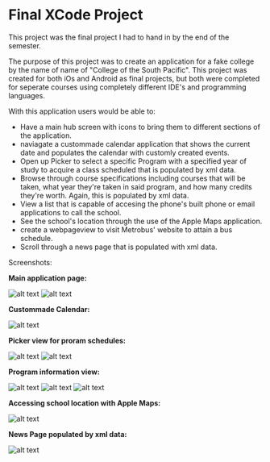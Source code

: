 # Final XCode Project

This project was the final project I had to hand in by the end of the semester.

The purpose of this project was to create an application for a fake college by
the name of name of "College of the South Pacific". This project was created for
both iOs and Android as final projects, but both were completed for seperate courses
using completely different IDE's and programming languages.

With this application users would be able to:
* Have a main hub screen with icons to bring them to different sections of the application.
* naviagate a custommade calendar application that shows the current date and populates the calendar with customly created events.
* Open up Picker to select a specific Program with a specified year of study to acquire a class scheduled that is populated by xml data.
* Browse through course specifications including courses that will be taken, what year they're taken in said program, and how many credits they're worth. 
Again, this is populated by xml data.
* View a list that is capable of accesing the phone's built phone or email applications to call the school.
* See the school's location through the use of the Apple Maps application.
* create a webpageview to visit Metrobus' website to attain a bus schedule.
* Scroll through a news page that is populated with xml data.

Screenshots:

__Main application page:__

![alt text](https://github.com/MattDunne/College-Projects/blob/master/XCode%20Projects/Final%20Xcode%20Project/Screenshots/FinalXcodeProject_screenshot2.png "Screenshot 2")
![alt text](https://github.com/MattDunne/College-Projects/blob/master/XCode%20Projects/Final%20Xcode%20Project/Screenshots/FinalXcodeProject_screenshot11.png "Screenshot 11")


__Custommade Calendar:__

![alt text](https://github.com/MattDunne/College-Projects/blob/master/XCode%20Projects/Final%20Xcode%20Project/Screenshots/FinalXcodeProject_screenshot5.png "Screenshot 5")

__Picker view for proram schedules:__

![alt text](https://github.com/MattDunne/College-Projects/blob/master/XCode%20Projects/Final%20Xcode%20Project/Screenshots/FinalXcodeProject_screenshot3.png "Screenshot 3")
![alt text](https://github.com/MattDunne/College-Projects/blob/master/XCode%20Projects/Final%20Xcode%20Project/Screenshots/FinalXcodeProject_screenshot4.png "Screenshot 4")

__Program information view:__

![alt text](https://github.com/MattDunne/College-Projects/blob/master/XCode%20Projects/Final%20Xcode%20Project/Screenshots/FinalXcodeProject_screenshot8.png "Screenshot 8")
![alt text](https://github.com/MattDunne/College-Projects/blob/master/XCode%20Projects/Final%20Xcode%20Project/Screenshots/FinalXcodeProject_screenshot9.png "Screenshot 9")
![alt text](https://github.com/MattDunne/College-Projects/blob/master/XCode%20Projects/Final%20Xcode%20Project/Screenshots/FinalXcodeProject_screenshot10.png "Screenshot 10")

__Accessing school location with Apple Maps:__

![alt text](https://github.com/MattDunne/College-Projects/blob/master/XCode%20Projects/Final%20Xcode%20Project/Screenshots/FinalXcodeProject_screenshot6.png "Screenshot 6")

__News Page populated by xml data:__

![alt text](https://github.com/MattDunne/College-Projects/blob/master/XCode%20Projects/Final%20Xcode%20Project/Screenshots/FinalXcodeProject_screenshot7.png "Screenshot 7")

